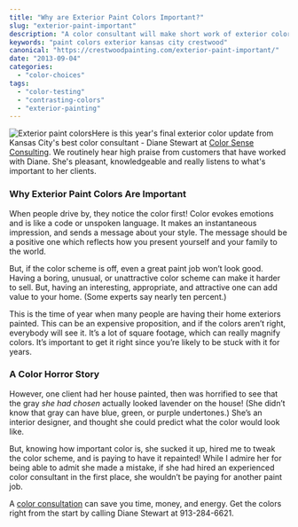 ```yaml
---
title: "Why are Exterior Paint Colors Important?"
slug: "exterior-paint-important"
description: "A color consultant will make short work of exterior color selection while minimizing DIY risks."
keywords: "paint colors exterior kansas city crestwood"
canonical: "https://crestwoodpainting.com/exterior-paint-important/"
date: "2013-09-04"
categories:
  - "color-choices"
tags:
  - "color-testing"
  - "contrasting-colors"
  - "exterior-painting"
---
```


![Exterior paint colors](/images/Exterior-paint-colors.jpg "Exterior Paint Color Schemes")Here is this year's final exterior color update from Kansas City's best color consultant - Diane Stewart at [Color Sense Consulting](http://www.colorsenseconsulting.com/). We routinely hear high praise from customers that have worked with Diane. She's pleasant, knowledgeable and really listens to what's important to her clients.

### Why Exterior Paint Colors Are Important

When people drive by, they notice the color first! Color evokes emotions and is like a code or unspoken language. It makes an instantaneous impression, and sends a message about your style. The message should be a positive one which reflects how you present yourself and your family to the world.

But, if the color scheme is off, even a great paint job won’t look good. Having a boring, unusual, or unattractive color scheme can make it harder to sell. But, having an interesting, appropriate, and attractive one can add value to your home. (Some experts say nearly ten percent.)

This is the time of year when many people are having their home exteriors painted. This can be an expensive proposition, and if the colors aren’t right, everybody will see it. It’s a lot of square footage, which can really magnify colors. It’s important to get it right since you’re likely to be stuck with it for years.

### A Color Horror Story

However, one client had her house painted, then was horrified to see that the gray _she had chosen_ actually looked lavender on the house! (She didn’t know that gray can have blue, green, or purple undertones.) She’s an interior designer, and thought she could predict what the color would look like.

But, knowing how important color is, she sucked it up, hired me to tweak the color scheme, and is paying to have it repainted! While I admire her for being able to admit she made a mistake, if she had hired an experienced color consultant in the first place, she wouldn’t be paying for another paint job.

A [color consultation](https://crestwoodpainting.com/color-it-beautiful/) can save you time, money, and energy. Get the colors right from the start by calling Diane Stewart at 913-284-6621.
